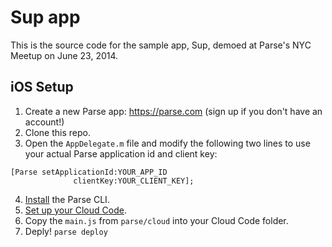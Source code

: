 # Sup app #

This is the source code for the sample app, Sup, demoed at Parse's NYC Meetup on June 23, 2014.

## iOS Setup ##

1. Create a new Parse app: https://parse.com (sign up if you don't have an account!)
2. Clone this repo.
3. Open the `AppDelegate.m` file and modify the following two lines to use your actual Parse application id and client key:

```
[Parse setApplicationId:YOUR_APP_ID
              clientKey:YOUR_CLIENT_KEY];
```

4. [Install](https://parse.com/docs/cloud_code_guide#started-installing) the Parse CLI.
5. [Set up your Cloud Code](https://parse.com/docs/cloud_code_guide#started-setup).
6. Copy the `main.js` from `parse/cloud` into your Cloud Code folder.
7. Deply! `parse deploy`
